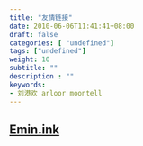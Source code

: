 ```yaml
---
title: "友情链接"
date: 2010-06-06T11:41:41+08:00
draft: false
categories: [ "undefined"]
tags: ["undefined"]
weight: 10
subtitle: ""
description : ""
keywords:
- 刘港欢 arloor moontell
---
```


## [Emin.ink](https://www.emin.ink )